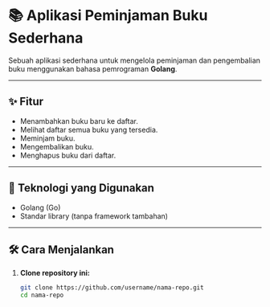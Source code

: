 # 📚 Aplikasi Peminjaman Buku Sederhana

Sebuah aplikasi sederhana untuk mengelola peminjaman dan pengembalian buku menggunakan bahasa pemrograman **Golang**.

---

## ✨ Fitur

- Menambahkan buku baru ke daftar.
- Melihat daftar semua buku yang tersedia.
- Meminjam buku.
- Mengembalikan buku.
- Menghapus buku dari daftar.

---

## 🚀 Teknologi yang Digunakan

- Golang (Go)
- Standar library (tanpa framework tambahan)

---

## 🛠️ Cara Menjalankan

1. **Clone repository ini:**

   ```bash
   git clone https://github.com/username/nama-repo.git
   cd nama-repo
